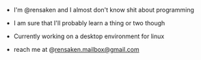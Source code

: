 - I'm @rensaken and I almost don't know shit about programming
- I am sure that I'll probably learn a thing or two though

- Currently working on a desktop environment for linux
- reach me at @rensaken.mailbox@gmail.com
